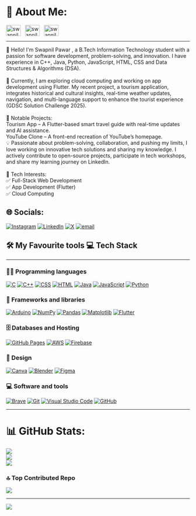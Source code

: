 # 💫 About Me:

<a href="https://leetcode.com/swapnilp011/" target="_blank"><img align="center" src="https://raw.githubusercontent.com/rahuldkjain/github-profile-readme-generator/master/src/images/icons/Social/leet-code.svg" alt="swapnilp011" height="30" width="40" /></a>
&nbsp;
<a href="https://www.hackerrank.com/swapnilp011" target="_blank"><img align="center" src="https://raw.githubusercontent.com/rahuldkjain/github-profile-readme-generator/master/src/images/icons/Social/hackerrank.svg" alt="swapnilp011" height="30" width="40" /></a>
&nbsp;
<a href="https://github.com/swapnilp011" target="_blank"><img align="center" src="https://raw.githubusercontent.com/rahuldkjain/github-profile-readme-generator/master/src/images/icons/Social/github.svg" alt="swapnilp011" height="30" width="40" /></a>
&nbsp;


---
👋 Hello! I'm Swapnil Pawar , a B.Tech Information Technology student with a passion for software development, problem-solving, and innovation. I have experience in C++, Java, Python, JavaScript, HTML, CSS and Data Structures & Algorithms (DSA).<br><br>🚀 Currently, I am exploring cloud computing and working on app development using Flutter. My recent project, a tourism application, integrates historical and cultural insights, real-time weather updates, navigation, and multi-language support to enhance the tourist experience (GDSC Solution Challenge 2025).<br><br>🌟 Notable Projects:<br>Tourism App – A Flutter-based smart travel guide with real-time updates and AI assistance.<br>YouTube Clone – A front-end recreation of YouTube’s homepage.<br>💡 Passionate about problem-solving, collaboration, and pushing my limits, I love working on innovative tech solutions and sharing my knowledge. I actively contribute to open-source projects, participate in tech workshops, and share my learning journey on LinkedIn.<br><br>📌 Tech Interests:<br>✅ Full-Stack Web Development<br>✅ App Development (Flutter)<br>✅ Cloud Computing


## 🌐 Socials:
[![Instagram](https://img.shields.io/badge/Instagram-%23E4405F.svg?logo=Instagram&logoColor=white)](https://instagram.com/swapnilp011) 
[![LinkedIn](https://img.shields.io/badge/LinkedIn-%230077B5.svg?logo=linkedin&logoColor=white)](https://linkedin.com/in/swapnilp011) [![X](https://img.shields.io/badge/X-black.svg?logo=X&logoColor=white)](https://x.com/@Swapnilp011) 
[![email](https://img.shields.io/badge/Email-D14836?logo=gmail&logoColor=white)](mailto:swapnildpawar011@gmail.com) 


## 🛠️ My Favourite tools 💻 Tech Stack
---
### 👨‍💻 Programming languages

<p>
    <a href="#"><img alt="C" src="https://custom-icon-badges.herokuapp.com/badge/C-03599C.svg?logo=c-in-hexagon&logoColor=white"></a>
    <a href="#"><img alt="C++" src="https://custom-icon-badges.herokuapp.com/badge/C++-9C033A.svg?logo=cpp2&logoColor=white"></a>
    <a href="#"><img alt="CSS" src="https://img.shields.io/badge/CSS-1572B6.svg?logo=css3&logoColor=white"></a>
    <a href="#"><img alt="HTML" src="https://img.shields.io/badge/HTML-E34F26.svg?logo=html5&logoColor=white"></a>
    <a href="#"><img alt="Java" src="https://img.shields.io/badge/Java-007396.svg?logo=java&logoColor=white"></a>
    <a href="#"><img alt="JavaScript" src="https://img.shields.io/badge/JavaScript-F7DF1E.svg?logo=javascript&logoColor=black"></a>
    <a href="#"><img alt="Python" src="https://img.shields.io/badge/Python-14354C.svg?logo=python&logoColor=white"></a>
</p>

### 🧰 Frameworks and libraries

<p>
    <a href="#"><img alt="Arduino" src="https://img.shields.io/badge/-Arduino-00979D?logo=Arduino&logoColor=white"></a>
    <a href="#"><img alt="NumPy" src="https://img.shields.io/badge/Numpy-013243.svg?logo=numpy&logoColor=white"></a>
    <a href="#"><img alt="Pandas" src="https://img.shields.io/badge/Pandas-150458.svg?logo=pandas&logoColor=white"></a>
    <a href="#"><img alt="Matplotlib" src="https://img.shields.io/badge/Matplotlib-%23ffffff.svg?style=plastic&logo=Matplotlib&logoColor=black"></a>
    <a href="#"><img alt="Flutter" src="https://img.shields.io/badge/Flutter-%2302569B.svg?style=plastic&logo=Flutter&logoColor=white"></a>
</p>

### 🗄️ Databases and Hosting 

<p>
    <a href="#"><img alt="GitHub Pages" src="https://img.shields.io/badge/GitHub%20Pages-327FC7.svg?logo=github&logoColor=white"></a>
    <a href="#"><img alt="AWS" src="https://img.shields.io/badge/AWS-%23FF9900.svg?style=plastic&logo=amazon-aws&logoColor=white"></a>
    <a href="#"><img alt="Firebase" src="https://img.shields.io/badge/firebase-%23039BE5.svg?style=plastic&logo=firebase"></a>
</p>

### 🎨 Design 
<p>
    <a href="#"><img alt="Canva" src="https://img.shields.io/badge/Canva-%2300C4CC.svg?style=plastic&logo=Canva&logoColor=white"></a>
    <a href="#"><img alt="Blender" src="https://img.shields.io/badge/blender-%23F5792A.svg?style=plastic&logo=blender&logoColor=white"></a>
    <a href="#"><img alt="Figma" src="https://img.shields.io/badge/figma-%23F24E1E.svg?style=plastic&logo=figma&logoColor=white"></a>
</p>

### 💻 Software and tools

<p>
    <a href="#"><img alt="Brave" src="https://img.shields.io/badge/-Brave-FB542B?logo=brave&logoColor=white"></a>
    <a href="#"><img alt="Git" src="https://img.shields.io/badge/Git-F05033.svg?logo=git&logoColor=white"></a>
    <a href="#"><img alt="Visual Studio Code" src="https://img.shields.io/badge/Visual%20Studio%20Code-0078d7.svg?logo=visual-studio-code&logoColor=white"></a>
    <a href="#"><img alt="GitHub" src="https://img.shields.io/badge/github-%23121011.svg?style=plastic&logo=github&logoColor=white"></a>
</p>

---


# 📊 GitHub Stats:
![](https://github-readme-stats.vercel.app/api?username=swapnilp011&theme=radical&hide_border=false&include_all_commits=false&count_private=false)<br/>
![](https://github-readme-streak-stats.herokuapp.com/?user=swapnilp011&theme=radical&hide_border=false)<br/>
![](https://github-readme-stats.vercel.app/api/top-langs/?username=swapnilp011&theme=radical&hide_border=false&include_all_commits=false&count_private=false&layout=compact)

### 🔝 Top Contributed Repo
![](https://github-contributor-stats.vercel.app/api?username=swapnilp011&limit=5&theme=radical&combine_all_yearly_contributions=true)

---
[![](https://visitcount.itsvg.in/api?id=swapnilp011&icon=6&color=4)](https://visitcount.itsvg.in)

<!-- Proudly created with GPRM ( https://gprm.itsvg.in ) -->
